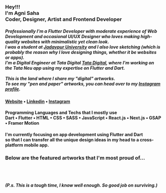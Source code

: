 <h3>
    Hey!!!<br>I'm Agni Saha<br>Coder, Designer, Artist and Frontend Developer
</h3>
<h5>
    Professionally I'm a Flutter Developer with moderate experience of Web Development and occasional UI/UX Designer who loves making high-quality websites with minimalistic yet clean look.
    <br />
    I was a student at <a href="http://www.jaduniv.edu.in/">Jadavpur University</a> and I also love sketching
    (which is probably the reason why I love designing things, whether it be websites or apps). 
    <br />
    I'm a Digital Engineer at Tata Digital <a href="https://www.tatadigital.com/">Tata Digital</a>, where I'm working on the Tata Neu app using my expertise on Flutter and Dart. <br /> <br />
    This is the land where I share my "digital" artworks.
    <br />
    To see my "pen and paper" artworks, you can head over to my 
    <a href="https://www.instagram.com/joe.the.average/">Instagram profile</a>.
</h5>

<h4> 
    <a href="https://agni-pfolio.vercel.app/">Website</a> • 
    <a href="https://www.linkedin.com/in/agnisaha337599/">Linkedin</a> • 
    <a href="https://www.instagram.com/joe.the.average/">Instagram</a>
</h4>
<h4>
    Programming Languages and Techs that I mostly use <br/>
    Dart • Flutter • HTML • CSS • SASS • JavaScript • React.js • Next.js • GSAP • Framer Motion
</h4>
<h4>
    I'm currently focusing on app development using Flutter and Dart <br />
    so that I can transfer all the unique design ideas in my head to a cross-platform mobile app.
</h4>
    
<h3>Below are the featured artworks that I'm most proud of...</h3>
<br /><br />
<h5> (P.s. This is a tough time, I know well enough. So good job on surviving.) </h5>
